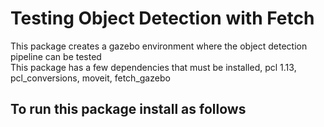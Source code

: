 # Testing Object Detection with Fetch
This package creates a gazebo environment where the object detection pipeline can be tested\
This package has a few dependencies that must be installed, pcl 1.13, pcl_conversions, moveit, fetch_gazebo
## To run this package install as follows


